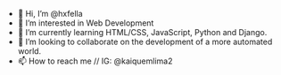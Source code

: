 - 👋 Hi, I’m @hxfella
- 👀 I’m interested in Web Development
- 🌱 I’m currently learning HTML/CSS, JavaScript, Python and Django.
- 💞️ I’m looking to collaborate on the development of a more automated world.
- 📫 How to reach me // IG: @kaiquemlima2 

<!---
hxfella/hxfella is a ✨ special ✨ repository because its `README.md` (this file) appears on your GitHub profile.
You can click the Preview link to take a look at your changes.
--->
